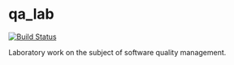 # qa_lab 

[![Build Status](https://travis-ci.com/alexengrig/qa_lab.svg?branch=master)](https://travis-ci.com/alexengrig/qa_lab)

Laboratory work on the subject of software quality management.
